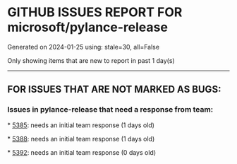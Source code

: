 
# GITHUB ISSUES REPORT FOR microsoft/pylance-release


Generated on 2024-01-25 using: stale=30, all=False


Only showing items that are new to report in past 1 day(s)


---

## FOR ISSUES THAT ARE NOT MARKED AS BUGS:


### Issues in pylance-release that need a response from team:


\* [5385](https://github.com/microsoft/pylance-release/issues/5385 "option to disable double-click to insert for inlay hints"): needs an initial team response (1 days old)

\* [5388](https://github.com/microsoft/pylance-release/issues/5388 "Advice on fixing attrs import quick-fix"): needs an initial team response (1 days old)

\* [5392](https://github.com/microsoft/pylance-release/issues/5392 "`python.analysis.inlayHints.callArgumentNames`: Option to exclude argument names when the variable name matches"): needs an initial team response (0 days old)
